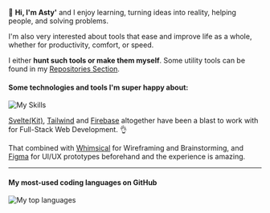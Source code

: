 :wave: **Hi, I'm Asty'** and I enjoy learning, turning ideas into reality, helping people, and solving problems.


I'm also very interested about tools that ease and improve life as a whole, whether for productivity, comfort, or speed.

I either **hunt such tools or make them myself**. Some utility tools can be found in my [Repositories Section](https://github.com/asty8926?tab=repositories).

#### Some technologies and tools I'm super happy about:
![My Skills](https://skillicons.dev/icons?i=svelte,tailwind,firebase,github,figma,md,js)

[Svelte(Kit)](https://kit.svelte.dev/), [Tailwind](https://tailwindcss.com/) and [Firebase](https://firebase.google.com) altogether have been a blast to work with for Full-Stack Web Development. 👌

That combined with [Whimsical](https://whimsical.com) for Wireframing and Brainstorming, and [Figma](https://figma.com) for UI/UX prototypes beforehand and the experience is amazing.

---

#### My most-used coding languages on GitHub
![My top languages](https://github-readme-stats.vercel.app/api/top-langs/?username=asty8926&hide=typescript&layout=compact)

<!--
**asty8926/asty8926** is a ✨ _special_ ✨ repository because its `README.md` (this file) appears on your GitHub profile.

Here are some ideas to get you started:

- 🔭 I’m currently working on ...
- 🌱 I’m currently learning ...
- 👯 I’m looking to collaborate on ...
- 🤔 I’m looking for help with ...
- 💬 Ask me about ...
- 📫 How to reach me: ...
- 😄 Pronouns: ...
- ⚡ Fun fact: ...
-->
